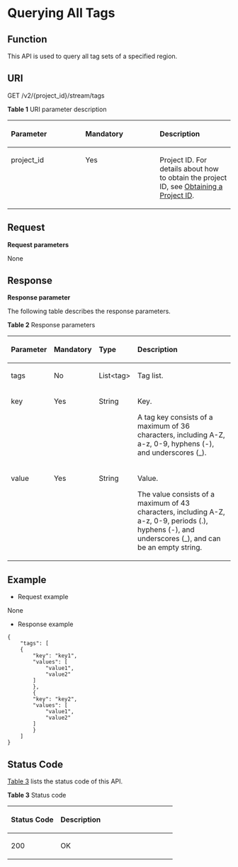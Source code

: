 # Querying All Tags<a name="dis_02_0419"></a>

## Function<a name="en-us_topic_0112442489_en-us_topic_0110707085_section1471126172111"></a>

This API is used to query all tag sets of a specified region.

## URI<a name="en-us_topic_0112442489_en-us_topic_0110707085_section315415176217"></a>

GET /v2/\{project\_id\}/stream/tags

**Table  1**  URI parameter description

<a name="en-us_topic_0112442489_en-us_topic_0110707085_table2882182815226"></a>
<table><thead align="left"><tr id="en-us_topic_0112442489_en-us_topic_0110707085_row12884528142211"><th class="cellrowborder" valign="top" width="33.33333333333333%" id="mcps1.2.4.1.1"><p id="en-us_topic_0112442489_en-us_topic_0110707085_p7884228122214"><a name="en-us_topic_0112442489_en-us_topic_0110707085_p7884228122214"></a><a name="en-us_topic_0112442489_en-us_topic_0110707085_p7884228122214"></a>Parameter</p>
</th>
<th class="cellrowborder" valign="top" width="33.33333333333333%" id="mcps1.2.4.1.2"><p id="en-us_topic_0112442489_en-us_topic_0110707085_p388412816227"><a name="en-us_topic_0112442489_en-us_topic_0110707085_p388412816227"></a><a name="en-us_topic_0112442489_en-us_topic_0110707085_p388412816227"></a>Mandatory</p>
</th>
<th class="cellrowborder" valign="top" width="33.33333333333333%" id="mcps1.2.4.1.3"><p id="en-us_topic_0112442489_en-us_topic_0110707085_p19884182820220"><a name="en-us_topic_0112442489_en-us_topic_0110707085_p19884182820220"></a><a name="en-us_topic_0112442489_en-us_topic_0110707085_p19884182820220"></a>Description</p>
</th>
</tr>
</thead>
<tbody><tr id="en-us_topic_0112442489_en-us_topic_0110707085_row78841828112220"><td class="cellrowborder" valign="top" width="33.33333333333333%" headers="mcps1.2.4.1.1 "><p id="en-us_topic_0112442489_en-us_topic_0110707085_p18884132810221"><a name="en-us_topic_0112442489_en-us_topic_0110707085_p18884132810221"></a><a name="en-us_topic_0112442489_en-us_topic_0110707085_p18884132810221"></a>project_id</p>
</td>
<td class="cellrowborder" valign="top" width="33.33333333333333%" headers="mcps1.2.4.1.2 "><p id="en-us_topic_0112442489_en-us_topic_0110707085_p29494508194812"><a name="en-us_topic_0112442489_en-us_topic_0110707085_p29494508194812"></a><a name="en-us_topic_0112442489_en-us_topic_0110707085_p29494508194812"></a>Yes</p>
</td>
<td class="cellrowborder" valign="top" width="33.33333333333333%" headers="mcps1.2.4.1.3 "><p id="en-us_topic_0112442489_en-us_topic_0110707085_p40820562194812"><a name="en-us_topic_0112442489_en-us_topic_0110707085_p40820562194812"></a><a name="en-us_topic_0112442489_en-us_topic_0110707085_p40820562194812"></a>Project ID. For details about how to obtain the project ID, see <a href="obtaining-a-project-id.md">Obtaining a Project ID</a>.</p>
</td>
</tr>
</tbody>
</table>

## Request<a name="en-us_topic_0112442489_en-us_topic_0110707085_section158621312122315"></a>

**Request parameters**

None

## Response<a name="en-us_topic_0112442489_en-us_topic_0110707085_section1726123842419"></a>

**Response parameter**

The following table describes the response parameters.

**Table  2**  Response parameters

<a name="en-us_topic_0112442489_table45211674182"></a>
<table><thead align="left"><tr id="dis_02_0417_en-us_topic_0112442487_row6447741616"><th class="cellrowborder" valign="top" width="13%" id="mcps1.2.5.1.1"><p id="dis_02_0417_en-us_topic_0112442487_p144437171619"><a name="dis_02_0417_en-us_topic_0112442487_p144437171619"></a><a name="dis_02_0417_en-us_topic_0112442487_p144437171619"></a>Parameter</p>
</th>
<th class="cellrowborder" valign="top" width="14.000000000000002%" id="mcps1.2.5.1.2"><p id="dis_02_0417_en-us_topic_0112442487_p34517171618"><a name="dis_02_0417_en-us_topic_0112442487_p34517171618"></a><a name="dis_02_0417_en-us_topic_0112442487_p34517171618"></a>Mandatory</p>
</th>
<th class="cellrowborder" valign="top" width="15%" id="mcps1.2.5.1.3"><p id="dis_02_0417_en-us_topic_0112442487_p847075161"><a name="dis_02_0417_en-us_topic_0112442487_p847075161"></a><a name="dis_02_0417_en-us_topic_0112442487_p847075161"></a>Type</p>
</th>
<th class="cellrowborder" valign="top" width="57.99999999999999%" id="mcps1.2.5.1.4"><p id="dis_02_0417_en-us_topic_0112442487_p1548378165"><a name="dis_02_0417_en-us_topic_0112442487_p1548378165"></a><a name="dis_02_0417_en-us_topic_0112442487_p1548378165"></a>Description</p>
</th>
</tr>
</thead>
<tbody><tr id="dis_02_0417_row1046244151010"><td class="cellrowborder" valign="top" width="13%" headers="mcps1.2.5.1.1 "><p id="dis_02_0417_p1462341151019"><a name="dis_02_0417_p1462341151019"></a><a name="dis_02_0417_p1462341151019"></a>tags</p>
</td>
<td class="cellrowborder" valign="top" width="14.000000000000002%" headers="mcps1.2.5.1.2 "><p id="dis_02_0417_en-us_topic_0112442490_p7758165732819"><a name="dis_02_0417_en-us_topic_0112442490_p7758165732819"></a><a name="dis_02_0417_en-us_topic_0112442490_p7758165732819"></a>No</p>
</td>
<td class="cellrowborder" valign="top" width="15%" headers="mcps1.2.5.1.3 "><p id="dis_02_0417_en-us_topic_0112442490_p275835732812"><a name="dis_02_0417_en-us_topic_0112442490_p275835732812"></a><a name="dis_02_0417_en-us_topic_0112442490_p275835732812"></a>List&lt;tag&gt;</p>
</td>
<td class="cellrowborder" valign="top" width="57.99999999999999%" headers="mcps1.2.5.1.4 "><p id="dis_02_0417_p184625412107"><a name="dis_02_0417_p184625412107"></a><a name="dis_02_0417_p184625412107"></a>Tag list.</p>
</td>
</tr>
<tr id="dis_02_0417_en-us_topic_0112442487_row124947121617"><td class="cellrowborder" valign="top" width="13%" headers="mcps1.2.5.1.1 "><p id="dis_02_0417_en-us_topic_0112442487_p18491073163"><a name="dis_02_0417_en-us_topic_0112442487_p18491073163"></a><a name="dis_02_0417_en-us_topic_0112442487_p18491073163"></a>key</p>
</td>
<td class="cellrowborder" valign="top" width="14.000000000000002%" headers="mcps1.2.5.1.2 "><p id="dis_02_0417_en-us_topic_0112442487_p54997171618"><a name="dis_02_0417_en-us_topic_0112442487_p54997171618"></a><a name="dis_02_0417_en-us_topic_0112442487_p54997171618"></a>Yes</p>
</td>
<td class="cellrowborder" valign="top" width="15%" headers="mcps1.2.5.1.3 "><p id="dis_02_0417_en-us_topic_0112442487_p0492712166"><a name="dis_02_0417_en-us_topic_0112442487_p0492712166"></a><a name="dis_02_0417_en-us_topic_0112442487_p0492712166"></a>String</p>
</td>
<td class="cellrowborder" valign="top" width="57.99999999999999%" headers="mcps1.2.5.1.4 "><p id="dis_02_0417_p1569712166264"><a name="dis_02_0417_p1569712166264"></a><a name="dis_02_0417_p1569712166264"></a>Key. </p>
<p id="dis_02_0417_en-us_topic_0112442487_p164907111612"><a name="dis_02_0417_en-us_topic_0112442487_p164907111612"></a><a name="dis_02_0417_en-us_topic_0112442487_p164907111612"></a>A tag key consists of a maximum of 36 characters, including A-Z, a-z, 0-9, hyphens (-), and underscores (_).</p>
</td>
</tr>
<tr id="dis_02_0417_en-us_topic_0112442487_row17501761611"><td class="cellrowborder" valign="top" width="13%" headers="mcps1.2.5.1.1 "><p id="dis_02_0417_en-us_topic_0112442487_p115087181618"><a name="dis_02_0417_en-us_topic_0112442487_p115087181618"></a><a name="dis_02_0417_en-us_topic_0112442487_p115087181618"></a>value</p>
</td>
<td class="cellrowborder" valign="top" width="14.000000000000002%" headers="mcps1.2.5.1.2 "><p id="dis_02_0417_en-us_topic_0112442487_p6506710168"><a name="dis_02_0417_en-us_topic_0112442487_p6506710168"></a><a name="dis_02_0417_en-us_topic_0112442487_p6506710168"></a>Yes</p>
</td>
<td class="cellrowborder" valign="top" width="15%" headers="mcps1.2.5.1.3 "><p id="dis_02_0417_en-us_topic_0112442487_p35027201610"><a name="dis_02_0417_en-us_topic_0112442487_p35027201610"></a><a name="dis_02_0417_en-us_topic_0112442487_p35027201610"></a>String</p>
</td>
<td class="cellrowborder" valign="top" width="57.99999999999999%" headers="mcps1.2.5.1.4 "><p id="dis_02_0417_p2528152382618"><a name="dis_02_0417_p2528152382618"></a><a name="dis_02_0417_p2528152382618"></a>Value.</p>
<p id="dis_02_0417_en-us_topic_0112442487_p35027151611"><a name="dis_02_0417_en-us_topic_0112442487_p35027151611"></a><a name="dis_02_0417_en-us_topic_0112442487_p35027151611"></a>The value consists of a maximum of 43 characters, including A-Z, a-z, 0-9, periods (.), hyphens (-), and underscores (_), and can be an empty string.</p>
</td>
</tr>
</tbody>
</table>

## Example<a name="en-us_topic_0112442489_en-us_topic_0110707085_section7518458264"></a>

-   Request example

None

-   Response example

```
{ 
    "tags": [ 
    { 
        "key": "key1", 
        "values": [ 
            "value1", 
            "value2" 
        ] 
        }, 
        { 
        "key": "key2", 
        "values": [ 
            "value1", 
            "value2" 
        ] 
        } 
    ] 
} 

```

## Status Code<a name="en-us_topic_0112442489_en-us_topic_0110707085_section236812132267"></a>

[Table 3](#en-us_topic_0112442489_en-us_topic_0110707085_table5043525610328)  lists the status code of this API.

**Table  3**  Status code

<a name="en-us_topic_0112442489_en-us_topic_0110707085_table5043525610328"></a>
<table><thead align="left"><tr id="en-us_topic_0112442489_en-us_topic_0110707085_row1549446910328"><th class="cellrowborder" valign="top" width="30%" id="mcps1.2.3.1.1"><p id="en-us_topic_0112442489_en-us_topic_0110707085_p4709251510328"><a name="en-us_topic_0112442489_en-us_topic_0110707085_p4709251510328"></a><a name="en-us_topic_0112442489_en-us_topic_0110707085_p4709251510328"></a>Status Code</p>
</th>
<th class="cellrowborder" valign="top" width="70%" id="mcps1.2.3.1.2"><p id="en-us_topic_0112442489_en-us_topic_0110707085_p5639738110328"><a name="en-us_topic_0112442489_en-us_topic_0110707085_p5639738110328"></a><a name="en-us_topic_0112442489_en-us_topic_0110707085_p5639738110328"></a>Description</p>
</th>
</tr>
</thead>
<tbody><tr id="en-us_topic_0112442489_en-us_topic_0110707085_row478517210328"><td class="cellrowborder" valign="top" width="30%" headers="mcps1.2.3.1.1 "><p id="en-us_topic_0112442489_en-us_topic_0110707085_p5205464710328"><a name="en-us_topic_0112442489_en-us_topic_0110707085_p5205464710328"></a><a name="en-us_topic_0112442489_en-us_topic_0110707085_p5205464710328"></a>200</p>
</td>
<td class="cellrowborder" valign="top" width="70%" headers="mcps1.2.3.1.2 "><p id="en-us_topic_0112442489_en-us_topic_0110707085_p39771881331"><a name="en-us_topic_0112442489_en-us_topic_0110707085_p39771881331"></a><a name="en-us_topic_0112442489_en-us_topic_0110707085_p39771881331"></a>OK</p>
</td>
</tr>
</tbody>
</table>

